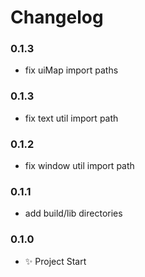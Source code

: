 # Changelog

### 0.1.3
- fix uiMap import paths

### 0.1.3
- fix text util import path

### 0.1.2
- fix window util import path

### 0.1.1
- add build/lib directories

### 0.1.0
- :sparkles: Project Start
